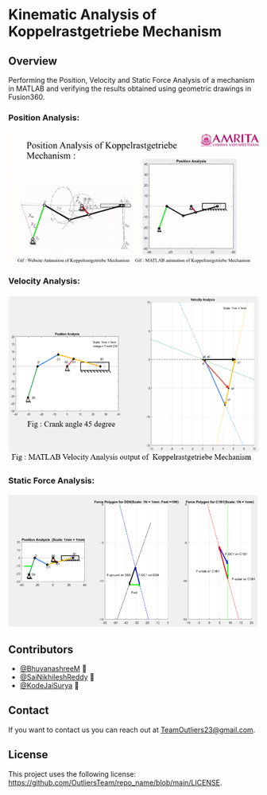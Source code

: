 # Kinematic Analysis of Koppelrastgetriebe Mechanism

## Overview
Performing the Position, Velocity and Static Force Analysis of a mechanism in MATLAB and verifying the results obtained using geometric drawings in Fusion360. 

### Position Analysis:
![alt text](https://github.com/OutliersTeam/Kinematic-Analysis-Koppelrastgetriebe/blob/main/assets/MechanismGIF.gif)

### Velocity Analysis:
![alt text](https://github.com/OutliersTeam/Kinematic-Analysis-Koppelrastgetriebe/blob/main/assets/VelocityAnalysis.png)

### Static Force Analysis:
![alt text](https://github.com/OutliersTeam/Kinematic-Analysis-Koppelrastgetriebe/blob/main/assets/SFA.png)

## Contributors

* [@BhuvanashreeM](https://github.com/BhuvanashreeM) 🦅
* [@SaiNikhileshReddy](https://github.com/SaiNikhileshReddy) 🦊
* [@KodeJaiSurya](https://github.com/KodeJaiSurya) 🦊

<!--You might want to consider using something like the [All Contributors](https://github.com/all-contributors/all-contributors) specification and its [emoji key](https://allcontributors.org/docs/en/emoji-key).-->

## Contact

If you want to contact us you can reach out at <TeamOutliers23@gmail.com>.

## License
<!--- If you're not sure which open license to use see https://choosealicense.com/--->

This project uses the following license: <https://github.com/OutliersTeam/repo_name/blob/main/LICENSE>.
